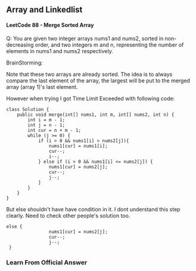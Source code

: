 ## Array and Linkedlist

#### LeetCode 88 - Merge Sorted Array

Q: You are given two integer arrays nums1 and nums2, sorted in non-decreasing order, and two integers m and n, representing the number of elements in nums1 and nums2 respectively.

BrainStorming:

Note that these two arrays are already sorted. The idea is to always compare the last element of the array, the largest will be put to the merged array (array 1)'s last element.

However when trying I got Time Limit Exceeded with following code:

```
class Solution {
    public void merge(int[] nums1, int m, int[] nums2, int n) {
        int i = m - 1;
        int j = n - 1;
        int cur = n + m - 1;
        while (j >= 0) {
            if (i > 0 && nums1[i] > nums2[j]){
                nums1[cur] = nums1[i];
                cur--;
                i--;
            } else if (i > 0 && nums1[i] <= nums2[j]) {
                nums1[cur] = nums2[j];
                cur--;
                j--;
            }
        }
    }
}
```

But else shouldn't have have condition in it. I dont understand this step clearly. Need to check other people's solution too. 

```
else {
                nums1[cur] = nums2[j];
                cur--;
                j--;
 }
```

### Learn From Official Answer